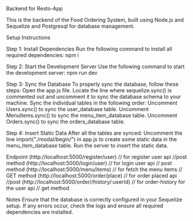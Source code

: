 Backend for Resto-App 

This is the backend of the Food Ordering System, built using Node.js and Sequelize and Postgresql for database management.

Setup Instructions

Step 1: Install Dependencies
Run the following command to install all required dependencies:
npm i

Step 2: Start the Development Server
Use the following command to start the development server:
npm run dev

Step 3: Sync the Database
To properly sync the database, follow these steps:
Open the app.js file.
Locate the line where sequelize.sync() is commented out and uncomment it to sync the database schema to your machine.
Sync the individual tables in the following order:
Uncomment Users.sync() to sync the user_database table.
Uncomment MenuItems.sync() to sync the menu_item_database table.
Uncomment Orders.sync() to sync the orders_database table.

Step 4: Insert Static Data
After all the tables are synced:
Uncomment the line import("./modal/begin/") in app.js to create some static data in the menu_item_database table.
Run the server to insert the static data.

Endpoint
(http://localhost:5000/register/user) // for register user api //post method
(http://localhost:5000/login/user) // for login user api  // post method
(http://localhost:5000/menu/items) // for fetch the menu items // GET method
(http://localhost:5000/order/place) // for order placed api //post 
(http://localhost:5000/order//history/:userId) // for order-history for the user api // get method


Notes
Ensure that the database is correctly configured in your Sequelize setup.
If any errors occur, check the logs and ensure all required dependencies are installed.



